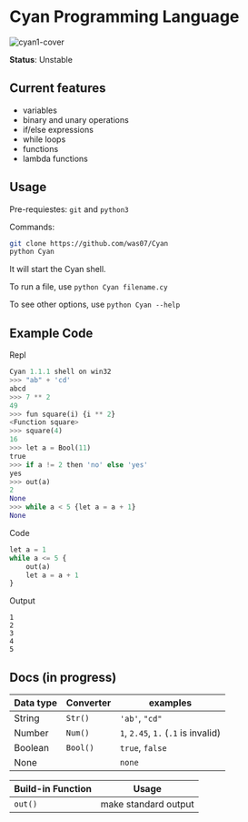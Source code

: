 # Cyan Programming Language
![cyan1-cover](https://user-images.githubusercontent.com/93242673/186955621-f0f9f58d-fdbc-40eb-8e32-ba558f3d2dd4.png)


**Status**: Unstable

## Current features

- variables
- binary and unary operations
- if/else expressions
- while loops
- functions
- lambda functions

## Usage

Pre-requiestes: `git` and `python3`

Commands:
```bash
git clone https://github.com/was07/Cyan
python Cyan
```
It will start the Cyan shell.

To run a file, use `python Cyan filename.cy`

To see other options, use `python Cyan --help`

## Example Code

Repl
```py
Cyan 1.1.1 shell on win32
>>> "ab" + 'cd'
abcd
>>> 7 ** 2
49
>>> fun square(i) {i ** 2}
<Function square>
>>> square(4)
16
>>> let a = Bool(11)
true
>>> if a != 2 then 'no' else 'yes'
yes
>>> out(a)
2   
None
>>> while a < 5 {let a = a + 1}
None
```

Code
```py
let a = 1
while a <= 5 {
    out(a)
    let a = a + 1
}
```
Output
```
1
2
3
4
5
```

## Docs (in progress)

| Data type | Converter   | examples                             |
|-----------|-------------|--------------------------------------|
| String    | `Str()`     | `'ab'`, `"cd"`                       |
| Number    | `Num()`     | `1`, `2.45`, `1.` (`.1` is invalid)  |
| Boolean   | `Bool()`    | `true`, `false`                      |
| None      |             | `none`                               |

| Build-in Function | Usage                |
|-------------------|----------------------|
| `out()`           | make standard output |
